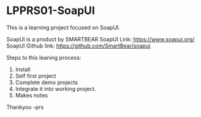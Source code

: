 # LPPRS01-SoapUI
This is a learning project focused on SoapUI. 

SoapUI is a product by SMARTBEAR
SoapUI Link: https://www.soapui.org/ 
SoapUI Github link: https://github.com/SmartBear/soapui

Steps to this leaning process:
1. Install
2. Self first project
3. Complete demo projects
4. Integrate it into working project. 
5. Makes notes 

Thankyou
-prs
